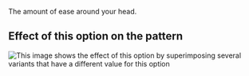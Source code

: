 The amount of ease around your head.

## Effect of this option on the pattern

![This image shows the effect of this option by superimposing several variants that have a different value for this option](florent\_headease\_sample.svg "Effect of this option on the pattern")
